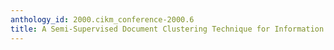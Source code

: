 ```yaml
---
anthology_id: 2000.cikm_conference-2000.6
title: A Semi-Supervised Document Clustering Technique for Information Organization
---
```

